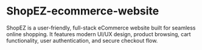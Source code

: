 # ShopEZ-ecommerce-website
ShopEZ is a user-friendly, full-stack eCommerce website built for seamless online shopping. It features modern UI/UX design, product browsing, cart functionality, user authentication, and secure checkout flow.
